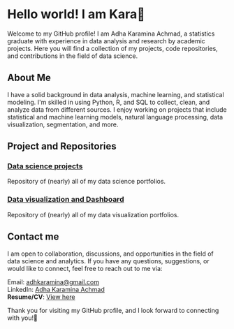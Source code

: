 # Hello world! I am Kara👋 
Welcome to my GitHub profile! I am Adha Karamina Achmad, a statistics graduate with experience in data analysis and research by academic projects. Here you will find a collection of my projects, code repositories, and contributions in the field of data science.

## About Me
I have a solid background in data analysis, machine learning, and statistical modeling. I'm skilled in using Python, R, and SQL to collect, clean, and analyze data from different sources. I enjoy working on projects that include statistical and machine learning models, natural language processing, data visualization, segmentation, and more.

## Project and Repositories

### [Data science projects](https://github.com/adhkaraa/data-science-project)  
Repository of (nearly) all of my data science portfolios.

### [Data visualization and Dashboard](https://github.com/adhkaraa/visualization-project)  
Repository of (nearly) all of my data visualization portfolios.

## Contact me
I am open to collaboration, discussions, and opportunities in the field of data science and analytics. If you have any questions, suggestions, or would like to connect, feel free to reach out to me via:

Email: adhkaramina@gmail.com  
LinkedIn: [Adha Karamina Achmad](https://www.linkedin.com/in/adhakara/)  
**Resume/CV**: [View here](https://drive.google.com/drive/folders/1MYyeGEo93X8ozf1DhsfHSHrTOtMzCqcu?usp=drive_link)  

Thank you for visiting my GitHub profile, and I look forward to connecting with you!🙌
